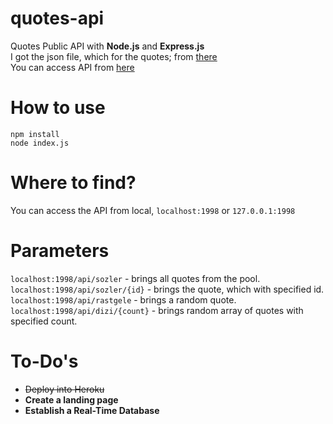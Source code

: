 # quotes-api
Quotes Public API with **Node.js** and **Express.js**\
I got the json file, which for the quotes; from [there](https://github.com/JamesFT/Database-Quotes-JSON)\
You can access API from [here](https://quotes-node-api.herokuapp.com)

# How to use

    npm install
    node index.js

# Where to find?
You can access the API from local, `localhost:1998` or `127.0.0.1:1998`

# Parameters
`localhost:1998/api/sozler` - brings all quotes from the pool.\
`localhost:1998/api/sozler/{id}` - brings the quote, which with specified id.\
`localhost:1998/api/rastgele` - brings a random quote.\
`localhost:1998/api/dizi/{count}` - brings random array of quotes with specified count.


# To-Do's

 - <del>Deploy into Heroku</del>
 - **Create a landing page**
 - **Establish a Real-Time Database**
